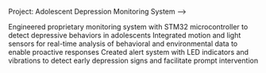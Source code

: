 Project: Adolescent Depression Monitoring System -->

Engineered proprietary monitoring system with STM32 microcontroller to detect depressive behaviors in adolescents
Integrated motion and light sensors for real-time analysis of behavioral and environmental data to enable proactive responses
Created alert system with LED indicators and vibrations to detect early depression signs and facilitate prompt intervention
